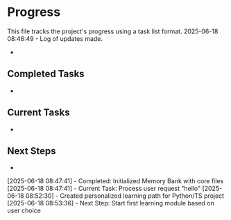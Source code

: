 # Progress

This file tracks the project's progress using a task list format.
2025-06-18 08:46:49 - Log of updates made.

*

## Completed Tasks

*   

## Current Tasks

*   

## Next Steps

*
[2025-06-18 08:47:41] - Completed: Initialized Memory Bank with core files
[2025-06-18 08:47:41] - Current Task: Process user request "hello"
[2025-06-18 08:52:30] - Created personalized learning path for Python/TS project
[2025-06-18 08:53:36] - Next Step: Start first learning module based on user choice